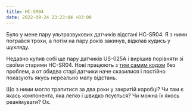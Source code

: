 ```yaml
---
title: HC-SR04
date: 2022-09-24 23:23:04 +03:00
---
```


Було у мене пару ультразвукових датчиків відстані HC-SR04. Я з ними погра́вся трохи, а потім на пару років закинув, відклав кудись у шухля́ду.

Недавно купив собі ще пару датчиків US-025A і вирішив порівняти зі своїми старими HC-SR04. Нові працюють з [тим самим кодом][1] без проблем, а от обидва старі датчики наче сказилися і постійно показують якусь нереально малу відстань.

Що з ними могло трапитися за два роки у закритій коробці? Чи там є якась компонента, яка легко і швидко псується? Чи можна їх якось реанімувати? Ох.

[1]: https://github.com/kastaneda/arduino_sandbox/blob/master/sketch_jun29a/sketch_jun29a.ino
